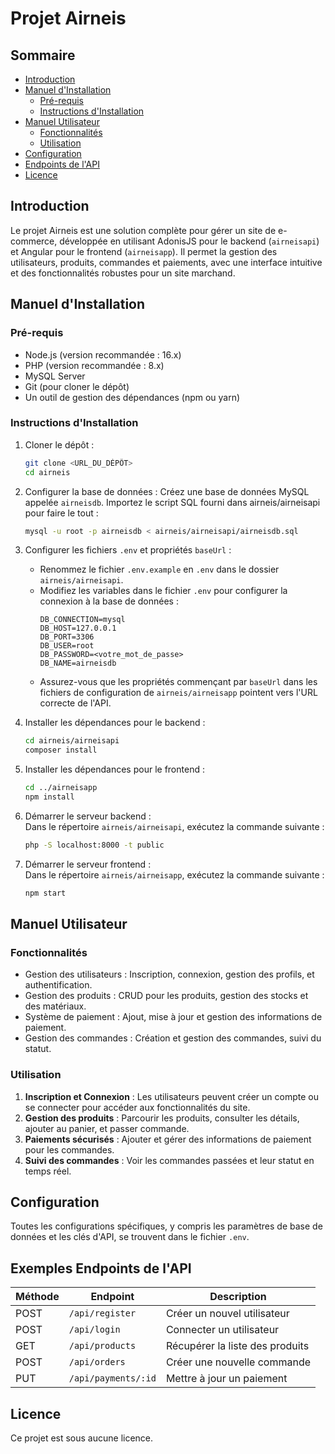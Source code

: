 # Projet Airneis

## Sommaire
- [Introduction](#introduction)
- [Manuel d'Installation](#manuel-dinstallation)
  - [Pré-requis](#pré-requis)
  - [Instructions d'Installation](#instructions-dinstallation)
- [Manuel Utilisateur](#manuel-utilisateur)
  - [Fonctionnalités](#fonctionnalités)
  - [Utilisation](#utilisation)
- [Configuration](#configuration)
- [Endpoints de l'API](#endpoints-de-lapi)
- [Licence](#licence)

## Introduction
Le projet Airneis est une solution complète pour gérer un site de e-commerce, développée en utilisant AdonisJS pour le backend (`airneisapi`) et Angular pour le frontend (`airneisapp`). Il permet la gestion des utilisateurs, produits, commandes et paiements, avec une interface intuitive et des fonctionnalités robustes pour un site marchand.

## Manuel d'Installation

### Pré-requis
- Node.js (version recommandée : 16.x)
- PHP (version recommandée : 8.x)
- MySQL Server
- Git (pour cloner le dépôt)
- Un outil de gestion des dépendances (npm ou yarn)

### Instructions d'Installation

1. Cloner le dépôt :
   ```bash
   git clone <URL_DU_DÉPÔT>
   cd airneis
   
2. Configurer la base de données :
   Créez une base de données MySQL appelée ``airneisdb``.
    Importez le script SQL fourni dans airneis/airneisapi pour faire le tout :

   ```bash
   mysql -u root -p airneisdb < airneis/airneisapi/airneisdb.sql

3. Configurer les fichiers `.env` et propriétés `baseUrl` :
   - Renommez le fichier `.env.example` en `.env` dans le dossier `airneis/airneisapi`.
   - Modifiez les variables dans le fichier `.env` pour configurer la connexion à la base de données :
     ```env
     DB_CONNECTION=mysql
     DB_HOST=127.0.0.1
     DB_PORT=3306
     DB_USER=root
     DB_PASSWORD=<votre_mot_de_passe>
     DB_NAME=airneisdb
     ```
   - Assurez-vous que les propriétés commençant par `baseUrl` dans les fichiers de configuration de `airneis/airneisapp` pointent vers l'URL correcte de l'API.

4. Installer les dépendances pour le backend :
   ```bash
   cd airneis/airneisapi
   composer install

5. Installer les dépendances pour le frontend :

   ```bash
   cd ../airneisapp
   npm install

6. Démarrer le serveur backend :  
   Dans le répertoire `airneis/airneisapi`, exécutez la commande suivante :

   ```bash
   php -S localhost:8000 -t public

7. Démarrer le serveur frontend :  
   Dans le répertoire `airneis/airneisapp`, exécutez la commande suivante :

   ```bash
   npm start

## Manuel Utilisateur

### Fonctionnalités
- Gestion des utilisateurs : Inscription, connexion, gestion des profils, et authentification.
- Gestion des produits : CRUD pour les produits, gestion des stocks et des matériaux.
- Système de paiement : Ajout, mise à jour et gestion des informations de paiement.
- Gestion des commandes : Création et gestion des commandes, suivi du statut.

### Utilisation
1. **Inscription et Connexion** : Les utilisateurs peuvent créer un compte ou se connecter pour accéder aux fonctionnalités du site.
2. **Gestion des produits** : Parcourir les produits, consulter les détails, ajouter au panier, et passer commande.
3. **Paiements sécurisés** : Ajouter et gérer des informations de paiement pour les commandes.
4. **Suivi des commandes** : Voir les commandes passées et leur statut en temps réel.

## Configuration
Toutes les configurations spécifiques, y compris les paramètres de base de données et les clés d'API, se trouvent dans le fichier `.env`.

## Exemples Endpoints de l'API

| Méthode | Endpoint            | Description                       |
|---------|----------------------|-----------------------------------|
| POST    | `/api/register`      | Créer un nouvel utilisateur       |
| POST    | `/api/login`         | Connecter un utilisateur          |
| GET     | `/api/products`      | Récupérer la liste des produits   |
| POST    | `/api/orders`        | Créer une nouvelle commande       |
| PUT     | `/api/payments/:id`  | Mettre à jour un paiement         |

## Licence
Ce projet est sous aucune licence.

